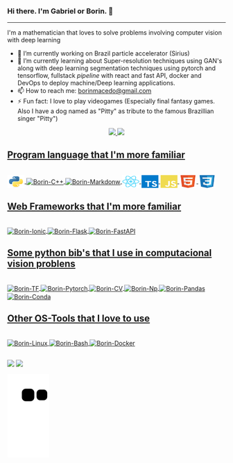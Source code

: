 ### Hi there. I'm Gabriel or Borin. 👋

---

I'm a mathematician that loves to solve problems involving computer vision with deep learning

- 🔭 I’m currently working on Brazil particle accelerator (Sirius)
- 🌱 I’m currently learning about Super-resolution techniques using GAN's along with deep learning segmentation techniques using pytorch and tensorflow, fullstack _pipeline_ with react and fast API, docker and DevOps to deploy machine/Deep learning applications.
- 📫 How to reach me: borinmacedo@gmail.com
- ⚡ Fun fact: I love to play videogames (Especially final fantasy games. Also I have a dog named as "Pitty" as tribute to the famous Brazillian singer "Pitty")

<div align="center">
  <a href="https://github.com/borin98">
  <img height="180em" src="https://github-readme-stats.vercel.app/api?username=borin98&show_icons=true&theme=dark&include_all_commits=true&count_private=true"/>
  <img height="180em" src="https://github-readme-stats.vercel.app/api/top-langs/?username=borin98&layout=compact&langs_count=7&theme=dark"/>
</div>
  
  ## Program language that I'm more familiar
  
<div style="display: inline_block"><br>
  <img align="center" alt="Borin-Python" height="30" width="40" src="https://raw.githubusercontent.com/devicons/devicon/master/icons/python/python-original.svg">
  <img align="center" alt="Borin-C++" height="30" width="40" src="https://cdn.jsdelivr.net/gh/devicons/devicon/icons/cplusplus/cplusplus-original.svg">
  <img align="center" alt="Borin-Markdonw" height="30" width="40" src="https://cdn.jsdelivr.net/gh/devicons/devicon/icons/markdown/markdown-original.svg">
  <img align="center" alt="Borin-React" height="30" width="40" src="https://raw.githubusercontent.com/devicons/devicon/master/icons/react/react-original.svg">
  <img align="center" alt="Borin-Ts" height="30" width="40" src="https://raw.githubusercontent.com/devicons/devicon/master/icons/typescript/typescript-plain.svg">
  <img align="center" alt="Borin-Js" height="30" width="40" src="https://raw.githubusercontent.com/devicons/devicon/master/icons/javascript/javascript-plain.svg">
  <img align="center" alt="Borin-HTML" height="30" width="40" src="https://raw.githubusercontent.com/devicons/devicon/master/icons/html5/html5-original.svg">
  <img align="center" alt="Borin-CSS" height="30" width="40" src="https://raw.githubusercontent.com/devicons/devicon/master/icons/css3/css3-original.svg">
</div>
  
  ## Web Frameworks that I'm more familiar
 <div style="display: inline_block"><br>
  <img align="center" alt="Borin-Ionic" height="30" width="40" src="https://cdn.jsdelivr.net/gh/devicons/devicon/icons/ionic/ionic-original.svg">
  <img align="center" alt="Borin-Flask" height="30" width="40" src="https://cdn.jsdelivr.net/gh/devicons/devicon/icons/flask/flask-original.svg">
  <img align="center" alt="Borin-FastAPI" height="30" width="40" src="https://cdn.jsdelivr.net/gh/devicons/devicon/icons/fastapi/fastapi-original.svg">
</div>
  
  ## Some python bib's that I use in computacional vision problens
 <div style="display: inline_block"><br>
  <img align="center" alt="Borin-TF" height="30" width="40" src="https://cdn.jsdelivr.net/gh/devicons/devicon/icons/tensorflow/tensorflow-original.svg">
  <img align="center" alt="Borin-Pytorch" height="30" width="40" src="https://cdn.jsdelivr.net/gh/devicons/devicon/icons/pytorch/pytorch-original.svg">
  <img align="center" alt="Borin-CV" height="30" width="40" src="https://cdn.jsdelivr.net/gh/devicons/devicon/icons/opencv/opencv-original.svg">
  <img align="center" alt="Borin-Np" height="30" width="40" src="https://cdn.jsdelivr.net/gh/devicons/devicon/icons/numpy/numpy-original.svg">
  <img align="center" alt="Borin-Pandas" height="30" width="40" src="https://cdn.jsdelivr.net/gh/devicons/devicon/icons/pandas/pandas-original.svg">
   <img align="center" alt="Borin-Conda" height="30" width="40" src="https://cdn.jsdelivr.net/gh/devicons/devicon/icons/anaconda/anaconda-original.svg">
</div>
  
  ## Other OS-Tools that I love to use
 <div style="display: inline_block"><br>
  <img align="center" alt="Borin-Linux" height="30" width="40" src="https://cdn.jsdelivr.net/gh/devicons/devicon/icons/linux/linux-original.svg">
  <img align="center" alt="Borin-Bash" height="30" width="40"src="https://cdn.jsdelivr.net/gh/devicons/devicon/icons/bash/bash-original.svg">
  <img align="center" alt="Borin-Docker" height="30" width="40" src="https://cdn.jsdelivr.net/gh/devicons/devicon/icons/docker/docker-original.svg">
</div>
   
   ##
 
<div> 
  <a href = "mailto:borinmacedo@gmail.com"><img src="https://img.shields.io/badge/-Gmail-%23333?style=for-the-badge&logo=gmail&logoColor=white" target="_blank"></a>
  <a href="https://www.linkedin.com/in/gabriel-borin-3b7b7a14b/" target="_blank"><img src="https://img.shields.io/badge/-LinkedIn-%230077B5?style=for-the-badge&logo=linkedin&logoColor=white" target="_blank"></a> 
 
  ![Snake animation](https://github.com/borin98/borin98/blob/output/github-contribution-grid-snake.svg)
 
</div>
